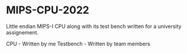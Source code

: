 # MIPS-CPU-2022
Little endian MIPS-I CPU along with its test bench written for a university assignement.

CPU - Written by me
Testbench - Written by team members
